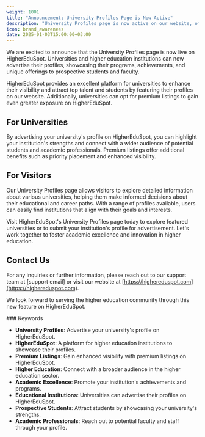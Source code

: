 ```yaml
---
weight: 1001
title: "Announcement: University Profiles Page is Now Active"
description: "University Profiles page is now active on our website, offering detailed insights into top universities and their academic programs."
icon: brand_awareness
date: 2025-01-03T15:00:00+03:00
---
```


We are excited to announce that the University Profiles page is now live on HigherEduSpot. Universities and higher education institutions can now advertise their profiles, showcasing their programs, achievements, and unique offerings to prospective students and faculty.

HigherEduSpot provides an excellent platform for universities to enhance their visibility and attract top talent and students by featuring their profiles on our website. Additionally, universities can opt for premium listings to gain even greater exposure on HigherEduSpot.

## For Universities
By advertising your university's profile on HigherEduSpot, you can highlight your institution's strengths and connect with a wider audience of potential students and academic professionals. Premium listings offer additional benefits such as priority placement and enhanced visibility.

## For Visitors
Our University Profiles page allows visitors to explore detailed information about various universities, helping them make informed decisions about their educational and career paths. With a range of profiles available, users can easily find institutions that align with their goals and interests.

Visit HigherEduSpot's University Profiles page today to explore featured universities or to submit your institution's profile for advertisement. Let's work together to foster academic excellence and innovation in higher education.

## Contact Us
For any inquiries or further information, please reach out to our support team at [support email] or visit our website at [https://highereduspot.com](https://highereduspot.com).

We look forward to serving the higher education community through this new feature on HigherEduSpot.

### Keywords
- **University Profiles**: Advertise your university's profile on HigherEduSpot.
- **HigherEduSpot**: A platform for higher education institutions to showcase their profiles.
- **Premium Listings**: Gain enhanced visibility with premium listings on HigherEduSpot.
- **Higher Education**: Connect with a broader audience in the higher education sector.
- **Academic Excellence**: Promote your institution's achievements and programs.
- **Educational Institutions**: Universities can advertise their profiles on HigherEduSpot.
- **Prospective Students**: Attract students by showcasing your university's strengths.
- **Academic Professionals**: Reach out to potential faculty and staff through your profile.